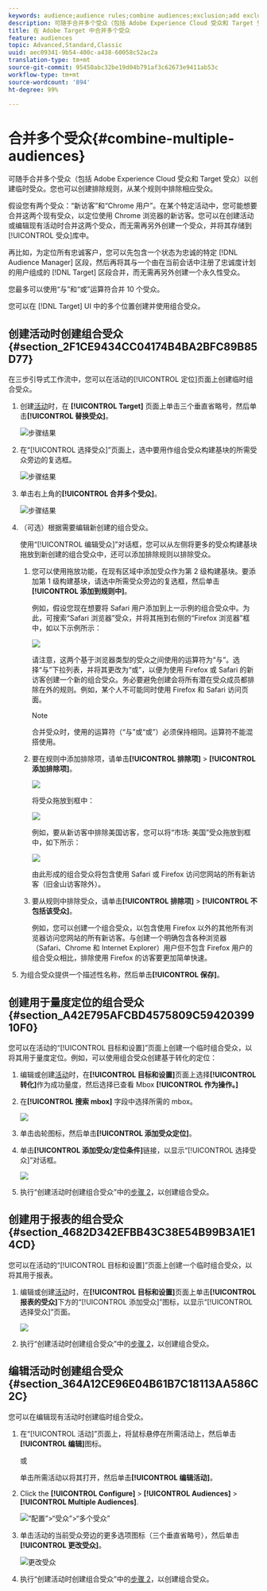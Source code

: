 ```yaml
---
keywords: audience;audience rules;combine audiences;exclusion;add exclusion;exclude;combining audiences;adhoc audience;ad hoc audience
description: 可随手合并多个受众（包括 Adobe Experience Cloud 受众和 Target 受众）以创建临时受众。您也可以创建排除规则，从某个规则中排除相应受众。
title: 在 Adobe Target 中合并多个受众
feature: audiences
topic: Advanced,Standard,Classic
uuid: aec09341-9b54-400c-a438-60058c52ac2a
translation-type: tm+mt
source-git-commit: 95450abc32be19d04b791af3c62673e9411ab53c
workflow-type: tm+mt
source-wordcount: '894'
ht-degree: 99%

---
```



# 合并多个受众{#combine-multiple-audiences}

可随手合并多个受众（包括 Adobe Experience Cloud 受众和 Target 受众）以创建临时受众。您也可以创建排除规则，从某个规则中排除相应受众。

假设您有两个受众：“新访客”和“Chrome 用户”。在某个特定活动中，您可能想要合并这两个现有受众，以定位使用 Chrome 浏览器的新访客。您可以在创建活动或编辑现有活动时合并这两个受众，而无需再另外创建一个受众，并将其存储到[!UICONTROL 受众]库中。

再比如，为定位所有忠诚客户，您可以先包含一个状态为忠诚的特定 [!DNL Audience Manager] 区段，然后再将其与一个由在当前会话中注册了忠诚度计划的用户组成的 [!DNL Target] 区段合并，而无需再另外创建一个永久性受众。

您最多可以使用“与”和“或”运算符合并 10 个受众。

您可以在 [!DNL Target] UI 中的多个位置创建并使用组合受众。

## 创建活动时创建组合受众 {#section_2F1CE9434CC04174B4BA2BFC89B85D77}

在三步引导式工作流中，您可以在活动的[!UICONTROL 定位]页面上创建临时组合受众。

1. 创建[活动](/help/c-activities/activities.md#concept_D317A95A1AB54674BA7AB65C7985BA03)时，在 **[!UICONTROL Target]** 页面上单击三个垂直省略号，然后单击&#x200B;**[!UICONTROL 替换受众]**。

   ![步骤结果](assets/edit_audience.png)

1. 在“[!UICONTROL 选择受众]”页面上，选中要用作组合受众构建基块的所需受众旁边的复选框。

   ![步骤结果](assets/combine_multiple_audiences1.png)

1. 单击右上角的&#x200B;**[!UICONTROL 合并多个受众]**。

   ![步骤结果](assets/combine_multiple_audiences2.png)

1. （可选）根据需要编辑新创建的组合受众。

   使用“[!UICONTROL 编辑受众]”对话框，您可以从左侧将更多的受众构建基块拖放到新创建的组合受众中，还可以添加排除规则以排除受众。

   1. 您可以使用拖放功能，在现有区域中添加受众作为第 2 级构建基块。要添加第 1 级构建基块，请选中所需受众旁边的复选框，然后单击&#x200B;**[!UICONTROL 添加到规则中]**。

      例如，假设您现在想要将 Safari 用户添加到上一示例的组合受众中。为此，可搜索“Safari 浏览器”受众，并将其拖到右侧的“Firefox 浏览器”框中，如以下示例所示：

      ![](assets/combine_multiple_audiences3.png)

      请注意，这两个基于浏览器类型的受众之间使用的运算符为“与”。选择“与”下拉列表，并将其更改为“或”，以便为使用 Firefox 或 Safari 的新访客创建一个新的组合受众。务必要避免创建会将所有潜在受众成员都排除在外的规则。例如，某个人不可能同时使用 Firefox 和 Safari 访问页面。

      >[!NOTE]
      >
      >合并受众时，使用的运算符（“与”或“或”）必须保持相同。运算符不能混搭使用。

   1. 要在规则中添加排除项，请单击&#x200B;**[!UICONTROL 排除项]** > **[!UICONTROL 添加排除项]**。

      ![](assets/combine_multiple_audiences3a.png)

      将受众拖放到框中：

      ![](assets/combine_multiple_audiences3b.png)

      例如，要从新访客中排除美国访客，您可以将“市场: 美国”受众拖放到框中，如下所示：

      ![](assets/combine_multiple_audiences3b2.png)

      由此形成的组合受众将包含使用 Safari 或 Firefox 访问您网站的所有新访客（旧金山访客除外）。

   1. 要从规则中排除受众，请单击&#x200B;**[!UICONTROL 排除项]** > **[!UICONTROL 不包括该受众]**。

      例如，您可以创建一个组合受众，以包含使用 Firefox 以外的其他所有浏览器访问您网站的所有新访客。与创建一个明确包含各种浏览器（Safari、Chrome 和 Internet Explorer）用户但不包含 Firefox 用户的组合受众相比，排除使用 Firefox 的访客要更加简单快速。

1. 为组合受众提供一个描述性名称，然后单击&#x200B;**[!UICONTROL 保存]**。

## 创建用于量度定位的组合受众 {#section_A42E795AFCBD4575809C5942039910F0}

您可以在活动的“[!UICONTROL 目标和设置]”页面上创建一个临时组合受众，以将其用于量度定位。例如，可以使用组合受众创建基于转化的定位：

1. 编辑或创建[活动](/help/c-activities/activities.md#concept_D317A95A1AB54674BA7AB65C7985BA03)时，在&#x200B;**[!UICONTROL 目标和设置]**&#x200B;页面上选择&#x200B;**[!UICONTROL 转化]**&#x200B;作为成功量度，然后选择已查看 Mbox **[!UICONTROL 作为操作。]**
1. 在&#x200B;**[!UICONTROL 搜索 mbox]** 字段中选择所需的 mbox。

   ![](assets/combine_multiple_audiences4.png)

1. 单击齿轮图标，然后单击&#x200B;**[!UICONTROL 添加受众定位]**。
1. 单击&#x200B;**[!UICONTROL 添加受众/定位条件]**&#x200B;链接，以显示“[!UICONTROL 选择受众]”对话框。

   ![](assets/combine_multiple_audiences5.png)

1. 执行“创建活动时创建组合受众”中的[步骤 2](/help/c-target/combining-multiple-audiences.md#section_2F1CE9434CC04174B4BA2BFC89B85D77)，以创建组合受众。

## 创建用于报表的组合受众 {#section_4682D342EFBB43C38E54B99B3A1E14CD}

您可以在活动的“[!UICONTROL 目标和设置]”页面上创建一个临时组合受众，以将其用于报表。

1. 编辑或创建[活动](/help/c-activities/activities.md#concept_D317A95A1AB54674BA7AB65C7985BA03)时，在&#x200B;**[!UICONTROL 目标和设置]**&#x200B;页面上单击&#x200B;**[!UICONTROL 报表的受众]**&#x200B;下方的“[!UICONTROL 添加受众]”图标，以显示“[!UICONTROL 选择受众]”页面。

   ![](assets/combine_multiple_audiences6.png)

1. 执行“创建活动时创建组合受众”中的[步骤 2](/help/c-target/combining-multiple-audiences.md#section_2F1CE9434CC04174B4BA2BFC89B85D77)，以创建组合受众。

## 编辑活动时创建组合受众 {#section_364A12CE96E04B61B7C18113AA586C2C}

您可以在编辑现有活动时创建临时组合受众。

1. 在“[!UICONTROL 活动]”页面上，将鼠标悬停在所需活动上，然后单击&#x200B;**[!UICONTROL 编辑]**&#x200B;图标。

   或

   单击所需活动以将其打开，然后单击&#x200B;**[!UICONTROL 编辑活动]**。

1. Click the **[!UICONTROL Configure]** > **[!UICONTROL Audiences]** > **[!UICONTROL Multiple Audiences]**.

   ![“配置”>“受众”>“多个受众”](/help/c-target/assets/combine_multiple_audiences7.png)

1. 单击活动的当前受众旁边的更多选项图标（三个垂直省略号），然后单击&#x200B;**[!UICONTROL 更改受众]**。

   ![更改受众](/help/c-target/assets/combine_multiple_audiences8.png)

1. 执行“创建活动时创建组合受众”中的[步骤 2](/help/c-target/combining-multiple-audiences.md#section_2F1CE9434CC04174B4BA2BFC89B85D77)，以创建组合受众。